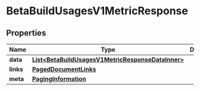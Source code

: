 

# BetaBuildUsagesV1MetricResponse


## Properties

| Name | Type | Description | Notes |
|------------ | ------------- | ------------- | -------------|
|**data** | [**List&lt;BetaBuildUsagesV1MetricResponseDataInner&gt;**](BetaBuildUsagesV1MetricResponseDataInner.md) |  |  |
|**links** | [**PagedDocumentLinks**](PagedDocumentLinks.md) |  |  |
|**meta** | [**PagingInformation**](PagingInformation.md) |  |  [optional] |



